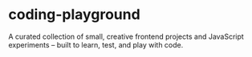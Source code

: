# coding-playground
A curated collection of small, creative frontend projects and JavaScript experiments – built to learn, test, and play with code.
